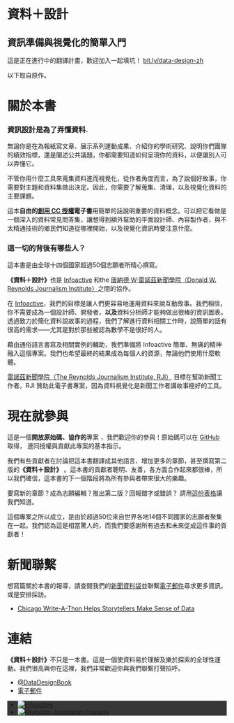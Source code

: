 # 資料＋設計
## 資訊準備與視覺化的簡單入門

這是正在進行中的翻譯計畫，歡迎加入一起填坑！ [bit.ly/data-design-zh](http://bit.ly/data-design-zh)

以下取自原作。

<div id="about" class="content">
<h1>關於本書</h1>
<h3>資訊設計是為了<strong>弄懂資料</strong>.</h3>

<p>無論你是在為報紙寫文章、展示系列運動成果、介紹你的學術研究、說明你們團隊的績效指標，還是闡述公共議題，你都需要知道如何呈現你的資料，以便讓別人可以弄懂它。</p>

<p>不管你用什麼工具來蒐集資料進而視覺化，從作者角度而言，為了說個好故事，你需要對主題和資料集做出決定。因此，你需要了解蒐集、清理，以及視覺化資料的主要課題。</p>

<p>這本<strong>自由的<a href="https://creativecommons.org/licenses/by-nc-sa/4.0/deed.zh_TW" target="_blank">創用 CC 授權</a>電子書</strong>用簡單的話說明重要的資料概念。可以把它看做是一個深入的資料常見問答集，讓想得到額外幫助的平面設計師、內容製作者，與不太精通技術的鄉民們知道從哪裡開始，以及視覺化資訊時要注意什麼。</p>

<h3>這一切的背後有哪些人？</h3>

<p>這本書是由全球十四個國家超過50個志願者所精心撰寫。</p>

<p><strong>《資料＋設計》</strong>也是 <a href="infoactive.co" target="_blank">Infoactive</a> 和the <a href="http://www.rjionline.org/" target="_blank">唐納德·W·雷諾茲新聞學院（Donald W. Reynolds Journalism Institute）</a>之間的協作。</p>

<p>在 <a href="infoactive.co" target="_blank">Infoactive</a>，我們的目標是讓人們更容易地運用資料來說互動故事。我們相信，你不需要成為一個設計師、開發者，<strong>以及</strong>資料分析師才能夠做出很棒的資訊圖表。透過致力於簡化資料說故事的過程，我們了解進行資料相關工作時，說簡單的話有很高的需求——尤其是對於那些被認為數學不是很好的人。</p>

<p>藉由通俗語言書寫及相關實例的輔助，我們準備將 Infoactive 簡單、無痛的精神融入這個專案。我們也希望最終的結果成為每個人的資源，無論他們使用什麼軟體。</p>

<p><a href="http://www.rjionline.org/" target="_blank">雷諾茲新聞學院（The Reynolds Journalism Institute, RJI）</a> 目標在幫助新聞工作者。RJI 贊助此電子書專案，因為資料視覺化是新聞工作者講故事極好的工具。</p>
</div>

<div id="contribute" class="content">
   <h1>現在就參與</h1>

   <p>這是一個<strong>開放原始碼、協作的</strong>專案 ，我們歡迎你的參與！原始碼可以在 <a href="https://github.com/infoactive/data-design/" target="_blank">GitHub</a> 取得， 連同授權與貢獻此專案的基本指示。</p>

   <p>我們有些貢獻者在討論把這本書翻譯成其他語言、增加更多的章節，甚至撰寫第二版的<strong>《資料＋設計》</strong> 。這本書的貢獻者聰明、友善，各方面合作起來都很棒，所以我們確信，這本書的下一個階段將為所有參與者帶來很大的樂趣。</p>

   <p>要寫新的章節？成為志願編輯？推出第二版？回報錯字或錯誤？ 請用<a href="https://docs.google.com/a/infoactive.us/forms/d/1LsafHUV-BPQHmQsXHR40UsXS4f0c_jySgMrF9vMloF4/viewform?usp=send_form" target="_blank">這份表格</a>讓我們知道。</p>

   <p>這個專案之所以成立，是由於超過50位來自世界各地14個不同國家的志願者聚集在一起。我們認為這是相當驚人的，而我們要感謝所有過去和未來促成這件事的貢獻者！</p>

</div>

 <div id="press">
 <h1>新聞聯繫</h1>
 <p>想寫篇關於本書的報導，請查閱我們的<a href="https://drive.google.com/folderview?id=0BzgbdNYyW3F-NUpyejB5NWFkd1U&amp;usp=sharing" target="_blank">新聞資料袋</a>並聯繫<a href="mailto:ebook@infoactive.co" target="_blank">電子郵件</a>尋求更多資訊，或是安排採訪。</p>
  <ul>
    <li>
      <a href="http://www.rjionline.org/blog/chicago-write-thon-helps-storytellers-make-sense-data" target="_blank">Chicago Write-A-Thon Helps Storytellers Make Sense of Data</a></li>
  </ul>

 </div>

 <div class="content" id="connect">
 <h1>連結</h1>
 <p><strong>《資料＋設計》</strong>不只是一本書。這是一個使資料易於理解及樂於探索的全球性運動。我們很高興你在這裡，我們非常歡迎你與我們聯繫打聲招呼。</p>
   <ul>
     <li class="twitter"><a href="https://twitter.com/datadesignbook" target="_blank">@DataDesignBook</a></li>
     <li class="email"><a href="mailto:ebook@infoactive.co" target="_blank">電子郵件</a></li>
   </ul>
  </div>
  <div id="sponsors" style="background-color:#373737">
   <ul class="sponsors">
     <li><a href="https://infoactive.co" target="_blank"><img alt="Infoactive" src="https://dqzzm1bt1bnva.cloudfront.net/assets/static_pages/ebook/infoactive-logo-80aa90fc145d2b1b20d1fc65b800d4cc88d231fa25f34963ebb4243663ed4a1b.png"></a></li>
     <li><a href="http://www.rjionline.org/" target="_blank"><img alt="Reynolds Journalism Institute" src="https://dqzzm1bt1bnva.cloudfront.net/assets/static_pages/ebook/rji-logo-white-80028470969a6246ae3f8217d575aaae1212e75baac05829a1443decdb5a7f07.png"></a></li>
   </ul>
  </div>
